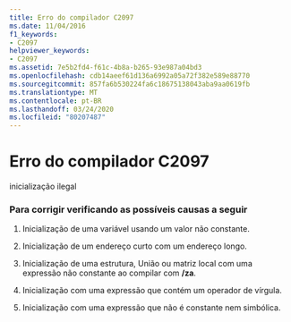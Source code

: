 ```yaml
---
title: Erro do compilador C2097
ms.date: 11/04/2016
f1_keywords:
- C2097
helpviewer_keywords:
- C2097
ms.assetid: 7e5b2fd4-f61c-4b8a-b265-93e987a04bd3
ms.openlocfilehash: cdb14aeef61d136a6992a05a72f382e589e88770
ms.sourcegitcommit: 857fa6b530224fa6c18675138043aba9aa0619fb
ms.translationtype: MT
ms.contentlocale: pt-BR
ms.lasthandoff: 03/24/2020
ms.locfileid: "80207487"
---
```

# <a name="compiler-error-c2097"></a>Erro do compilador C2097

inicialização ilegal

### <a name="to-fix-by-checking-the-following-possible-causes"></a>Para corrigir verificando as possíveis causas a seguir

1. Inicialização de uma variável usando um valor não constante.

1. Inicialização de um endereço curto com um endereço longo.

1. Inicialização de uma estrutura, União ou matriz local com uma expressão não constante ao compilar com **/za**.

1. Inicialização com uma expressão que contém um operador de vírgula.

1. Inicialização com uma expressão que não é constante nem simbólica.
